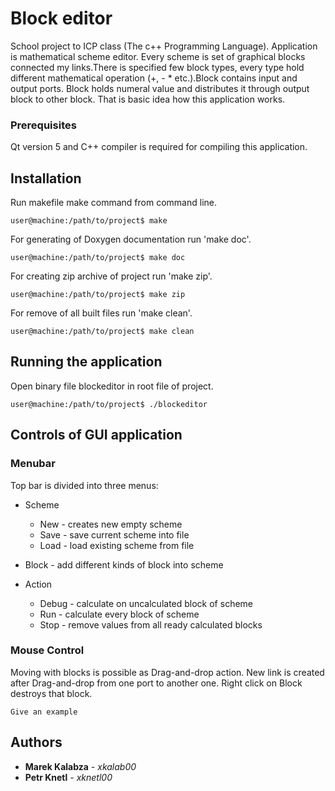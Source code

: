 # Block editor

School project to ICP class (The c++ Programming Language). Application is mathematical scheme editor.
Every scheme is set  of graphical blocks connected my links.There is specified few block types,
every type hold different mathematical operation (+, - * etc.).Block contains input and output ports.
Block holds numeral value and distributes it through output block to other block.
That is basic idea how this application works.

### Prerequisites

Qt version 5 and C++ compiler is required for compiling this application.

## Installation

Run makefile make command from command line.

```
user@machine:/path/to/project$ make
```

For generating of Doxygen documentation run 'make doc'.
```
user@machine:/path/to/project$ make doc
```

For creating zip archive of project run 'make zip'.
```
user@machine:/path/to/project$ make zip
```
For remove of all built files run 'make clean'.
```
user@machine:/path/to/project$ make clean
```

## Running the application
Open binary file blockeditor in root file of project.

```
user@machine:/path/to/project$ ./blockeditor
```

## Controls of GUI application

### Menubar

Top bar is divided into three menus:
* Scheme
  * New - creates new empty scheme
  * Save - save current scheme into file
  * Load - load existing scheme from file

* Block - add different kinds of block into scheme
* Action
  * Debug - calculate on uncalculated block of scheme
  * Run - calculate every block of scheme
  * Stop - remove values from all ready calculated blocks

### Mouse Control

Moving with blocks is possible as Drag-and-drop action. New link is created
 after Drag-and-drop from one port to another one. Right click on Block destroys that block.

```
Give an example
```

## Authors

* **Marek Kalabza** - *xkalab00*
* **Petr Knetl** - *xknetl00*
